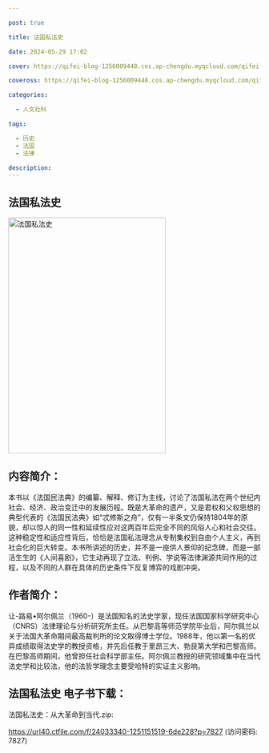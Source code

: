 ```yaml
---

post: true

title: 法国私法史

date: 2024-05-29 17:02

cover: https://qifei-blog-1256009448.cos.ap-chengdu.myqcloud.com/qifei-blog/6548e964c458853aef797d2c.jpg

coveross: https://qifei-blog-1256009448.cos.ap-chengdu.myqcloud.com/qifei-blog/6548e964c458853aef797d2c.jpg

categories:

  - 人文社科

tags:

  - 历史
  - 法国
  - 法律

description:
---
```


## 法国私法史
<img alt="法国私法史 " class="aligncenter loading" data-was-processed="true" decoding="async" fetchpriority="high" height="471" src="https://qifei-blog-1256009448.cos.ap-chengdu.myqcloud.com/qifei-blog/6548e964c458853aef797d2c.jpg " style="cursor: zoom-in;" width="314"/>

## 内容简介：

本书以《法国民法典》的编纂、解释、修订为主线，讨论了法国私法在两个世纪内社会、经济、政治变迁中的发展历程。既是大革命的遗产，又是君权和父权思想的典型代表的《法国民法典》如“忒修斯之舟”，仅有一半条文仍保持1804年的原貌，却以惊人的同一性和延续性应对这两百年后完全不同的风俗人心和社会交往。这种稳定性和适应性背后，恰恰是法国私法理念从专制集权到自由个人主义，再到社会化的巨大转变。本书所讲述的历史，并不是一座供人景仰的纪念碑，而是一部活生生的《人间喜剧》，它生动再现了立法、判例、学说等法律渊源共同作用的过程，以及不同的人群在具体的历史条件下反复博弈的戏剧冲突。

## 作者简介：

让-路易•阿尔佩兰（1960-）是法国知名的法史学家，现任法国国家科学研究中心（CNRS）法律理论与分析研究所主任。从巴黎高等师范学院毕业后，阿尔佩兰以关于法国大革命期间最高裁判所的论文取得博士学位。1988年，他以第一名的优异成绩取得法史学的教授资格，并先后任教于里昂三大、勃艮第大学和巴黎高师。在巴黎高师期间，他曾担任社会科学部主任。阿尔佩兰教授的研究领域集中在当代法史学和比较法，他的法哲学理念主要受哈特的实证主义影响。

## 法国私法史 电子书下载：

法国私法史：从大革命到当代.zip: 

https://url40.ctfile.com/f/24033340-1251151519-6de228?p=7827 (访问密码: 7827)
